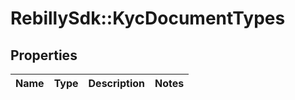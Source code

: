 # RebillySdk::KycDocumentTypes

## Properties
Name | Type | Description | Notes
------------ | ------------- | ------------- | -------------

